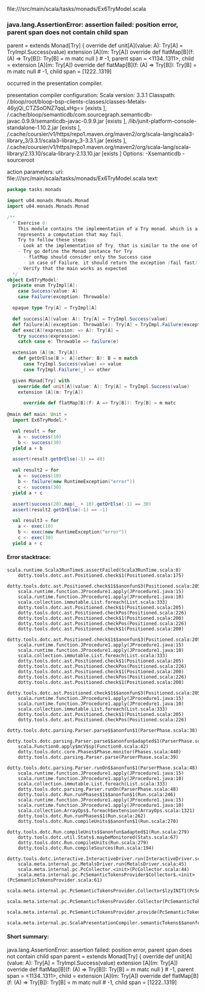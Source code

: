 file://<WORKSPACE>/src/main/scala/tasks/monads/Ex6TryModel.scala
### java.lang.AssertionError: assertion failed: position error, parent span does not contain child span
parent      =  extends Monad[Try] {
  override def unit[A](value: A): Try[A] = TryImpl.Success(value)
  extension [A](m: Try[A])
    override def flatMap[B](f: (A) => Try[B]): Try[B] = m matc null
} # -1,
parent span = <1134..1311>,
child       = extension [A](m: Try[A])
  override def flatMap[B](f: (A) => Try[B]): Try[B] = m matc null # -1,
child span  = [1222..1319]

occurred in the presentation compiler.

presentation compiler configuration:
Scala version: 3.3.1
Classpath:
<WORKSPACE>/.bloop/root/bloop-bsp-clients-classes/classes-Metals-46yjQi_CTZSoONZ7qqLxHg== [exists ], <HOME>/.cache/bloop/semanticdb/com.sourcegraph.semanticdb-javac.0.9.9/semanticdb-javac-0.9.9.jar [exists ], <WORKSPACE>/lib/junit-platform-console-standalone-1.10.2.jar [exists ], <HOME>/.cache/coursier/v1/https/repo1.maven.org/maven2/org/scala-lang/scala3-library_3/3.3.1/scala3-library_3-3.3.1.jar [exists ], <HOME>/.cache/coursier/v1/https/repo1.maven.org/maven2/org/scala-lang/scala-library/2.13.10/scala-library-2.13.10.jar [exists ]
Options:
-Xsemanticdb -sourceroot <WORKSPACE>


action parameters:
uri: file://<WORKSPACE>/src/main/scala/tasks/monads/Ex6TryModel.scala
text:
```scala
package tasks.monads

import u04.monads.Monads.Monad
import u04.monads.Monads.Monad

/**
  * Exercise 6: 
    This module contains the implementation of a Try monad, which is a monad that 
    represents a computation that may fail. 
    Try to follow these steps:
    - Look at the implementation of Try, that is similar to the one of Optional
    - Try go define the Monad instance for Try
      - flatMap should consider only the Success case
      - in case of Failure, it should return the exception (fail fast)
    - Verify that the main works as expected
  */
object Ex6TryModel:
  private enum TryImpl[A]:
    case Success(value: A)
    case Failure(exception: Throwable)

  opaque type Try[A] = TryImpl[A]

  def success[A](value: A): Try[A] = TryImpl.Success(value)
  def failure[A](exception: Throwable): Try[A] = TryImpl.Failure(exception)
  def exec[A](expression: => A): Try[A] = 
    try success(expression)
    catch case e: Throwable => failure(e)

  extension [A](m: Try[A]) 
    def getOrElse[B >: A](other: B): B = m match
      case TryImpl.Success(value) => value
      case TryImpl.Failure(_) => other

  given Monad[Try] with
    override def unit[A](value: A): Try[A] = TryImpl.Success(value)
    extension [A](m: Try[A]) 

      override def flatMap[B](f: A => Try[B]): Try[B] = m matc
      
@main def main: Unit = 
  import Ex6TryModel.*

  val result = for 
    a <- success(10)
    b <- success(30)
  yield a + b

  assert(result.getOrElse(-1) == 40)

  val result2 = for 
    a <- success(10)
    b <- failure(new RuntimeException("error"))
    c <- success(30)
  yield a + c

  assert(success(20).map(_ + 10).getOrElse(-1) == 30)
  assert(result2.getOrElse(-1) == -1)

  val result3 = for
    a <- exec(10)
    b <- exec(new RuntimeException("error"))
    c <- exec(30)
  yield a + c
```



#### Error stacktrace:

```
scala.runtime.Scala3RunTime$.assertFailed(Scala3RunTime.scala:8)
	dotty.tools.dotc.ast.Positioned.check$1(Positioned.scala:175)
	dotty.tools.dotc.ast.Positioned.check$1$$anonfun$3(Positioned.scala:205)
	scala.runtime.function.JProcedure1.apply(JProcedure1.java:15)
	scala.runtime.function.JProcedure1.apply(JProcedure1.java:10)
	scala.collection.immutable.List.foreach(List.scala:333)
	dotty.tools.dotc.ast.Positioned.check$1(Positioned.scala:205)
	dotty.tools.dotc.ast.Positioned.checkPos(Positioned.scala:226)
	dotty.tools.dotc.ast.Positioned.check$1(Positioned.scala:200)
	dotty.tools.dotc.ast.Positioned.checkPos(Positioned.scala:226)
	dotty.tools.dotc.ast.Positioned.check$1(Positioned.scala:200)
	dotty.tools.dotc.ast.Positioned.check$1$$anonfun$3(Positioned.scala:205)
	scala.runtime.function.JProcedure1.apply(JProcedure1.java:15)
	scala.runtime.function.JProcedure1.apply(JProcedure1.java:10)
	scala.collection.immutable.List.foreach(List.scala:333)
	dotty.tools.dotc.ast.Positioned.check$1(Positioned.scala:205)
	dotty.tools.dotc.ast.Positioned.checkPos(Positioned.scala:226)
	dotty.tools.dotc.ast.Positioned.check$1(Positioned.scala:200)
	dotty.tools.dotc.ast.Positioned.checkPos(Positioned.scala:226)
	dotty.tools.dotc.ast.Positioned.check$1(Positioned.scala:200)
	dotty.tools.dotc.ast.Positioned.check$1$$anonfun$3(Positioned.scala:205)
	scala.runtime.function.JProcedure1.apply(JProcedure1.java:15)
	scala.runtime.function.JProcedure1.apply(JProcedure1.java:10)
	scala.collection.immutable.List.foreach(List.scala:333)
	dotty.tools.dotc.ast.Positioned.check$1(Positioned.scala:205)
	dotty.tools.dotc.ast.Positioned.checkPos(Positioned.scala:226)
	dotty.tools.dotc.parsing.Parser.parse$$anonfun$1(ParserPhase.scala:38)
	dotty.tools.dotc.parsing.Parser.parse$$anonfun$adapted$1(ParserPhase.scala:39)
	scala.Function0.apply$mcV$sp(Function0.scala:42)
	dotty.tools.dotc.core.Phases$Phase.monitor(Phases.scala:440)
	dotty.tools.dotc.parsing.Parser.parse(ParserPhase.scala:39)
	dotty.tools.dotc.parsing.Parser.runOn$$anonfun$1(ParserPhase.scala:48)
	scala.runtime.function.JProcedure1.apply(JProcedure1.java:15)
	scala.runtime.function.JProcedure1.apply(JProcedure1.java:10)
	scala.collection.immutable.List.foreach(List.scala:333)
	dotty.tools.dotc.parsing.Parser.runOn(ParserPhase.scala:48)
	dotty.tools.dotc.Run.runPhases$1$$anonfun$1(Run.scala:246)
	scala.runtime.function.JProcedure1.apply(JProcedure1.java:15)
	scala.runtime.function.JProcedure1.apply(JProcedure1.java:10)
	scala.collection.ArrayOps$.foreach$extension(ArrayOps.scala:1321)
	dotty.tools.dotc.Run.runPhases$1(Run.scala:262)
	dotty.tools.dotc.Run.compileUnits$$anonfun$1(Run.scala:270)
	dotty.tools.dotc.Run.compileUnits$$anonfun$adapted$1(Run.scala:279)
	dotty.tools.dotc.util.Stats$.maybeMonitored(Stats.scala:67)
	dotty.tools.dotc.Run.compileUnits(Run.scala:279)
	dotty.tools.dotc.Run.compileSources(Run.scala:194)
	dotty.tools.dotc.interactive.InteractiveDriver.run(InteractiveDriver.scala:165)
	scala.meta.internal.pc.MetalsDriver.run(MetalsDriver.scala:45)
	scala.meta.internal.pc.PcCollector.<init>(PcCollector.scala:44)
	scala.meta.internal.pc.PcSemanticTokensProvider$Collector$.<init>(PcSemanticTokensProvider.scala:61)
	scala.meta.internal.pc.PcSemanticTokensProvider.Collector$lzyINIT1(PcSemanticTokensProvider.scala:61)
	scala.meta.internal.pc.PcSemanticTokensProvider.Collector(PcSemanticTokensProvider.scala:61)
	scala.meta.internal.pc.PcSemanticTokensProvider.provide(PcSemanticTokensProvider.scala:90)
	scala.meta.internal.pc.ScalaPresentationCompiler.semanticTokens$$anonfun$1(ScalaPresentationCompiler.scala:109)
```
#### Short summary: 

java.lang.AssertionError: assertion failed: position error, parent span does not contain child span
parent      =  extends Monad[Try] {
  override def unit[A](value: A): Try[A] = TryImpl.Success(value)
  extension [A](m: Try[A])
    override def flatMap[B](f: (A) => Try[B]): Try[B] = m matc null
} # -1,
parent span = <1134..1311>,
child       = extension [A](m: Try[A])
  override def flatMap[B](f: (A) => Try[B]): Try[B] = m matc null # -1,
child span  = [1222..1319]